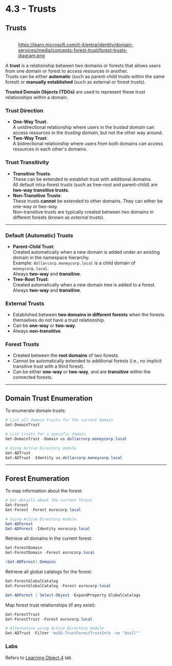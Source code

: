 # 4.3 - Trusts

## **Trusts**

<figure><img src="../../.gitbook/assets/image (125).png" alt=""><figcaption><p><a href="https://learn.microsoft.com/it-it/entra/identity/domain-services/media/concepts-forest-trust/forest-trusts-diagram.png">https://learn.microsoft.com/it-it/entra/identity/domain-services/media/concepts-forest-trust/forest-trusts-diagram.png</a></p></figcaption></figure>

A **trust** is a relationship between two domains or forests that allows users from one domain or forest to access resources in another.\
Trusts can be either **automatic** (such as parent-child trusts within the same forest) or **manually established** (such as external or forest trusts).

**Trusted Domain Objects (TDOs)** are used to represent these trust relationships within a domain.

### Trust Direction

* **One-Way Trust**:\
  A unidirectional relationship where users in the _trusted domain_ can access resources in the _trusting domain_, but not the other way around.
* **Two-Way Trust**:\
  A bidirectional relationship where users from both domains can access resources in each other's domains.

### Trust Transitivity

* **Transitive Trusts**:\
  These can be extended to establish trust with additional domains.\
  All default intra-forest trusts (such as tree-root and parent-child) are **two-way transitive trusts**.
* **Non-Transitive Trusts**:\
  These trusts **cannot** be extended to other domains. They can either be one-way or two-way.\
  Non-transitive trusts are typically created between two domains in different forests (known as _external trusts_).

***

### Default (Automatic) Trusts

* **Parent-Child Trust**:\
  Created automatically when a new domain is added under an existing domain in the namespace hierarchy.\
  Example: `dollarcorp.moneycorp.local` is a child domain of `moneycorp.local`.\
  Always **two-way** and **transitive**.
* **Tree-Root Trust**:\
  Created automatically when a new domain tree is added to a forest.\
  Always **two-way** and **transitive**.

### External Trusts

* Established between **two domains in different forests** when the forests themselves do not have a trust relationship.
* Can be **one-way** or **two-way**.
* Always **non-transitive**.

### Forest Trusts

* Created between the **root domains** of two forests.
* Cannot be automatically extended to additional forests (i.e., no implicit transitive trust with a third forest).
* Can be either **one-way** or **two-way**, and are **transitive** within the connected forests.

***

## Domain Trust Enumeration

To enumerate domain trusts:

```powershell
# List all domain trusts for the current domain
Get-DomainTrust

# List trusts for a specific domain
Get-DomainTrust -Domain us.dollarcorp.moneycorp.local

# Using Active Directory module
Get-ADTrust
Get-ADTrust -Identity us.dollarcorp.moneycorp.local
```

***

## Forest Enumeration

To map information about the forest:

```powershell
# Get details about the current forest
Get-Forest
Get-Forest -Forest eurocorp.local

# Using Active Directory module
Get-ADForest
Get-ADForest -Identity eurocorp.local
```

Retrieve all domains in the current forest:

```powershell
Get-ForestDomain
Get-ForestDomain -Forest eurocorp.local

(Get-ADForest).Domains
```

Retrieve all global catalogs for the forest:

```powershell
Get-ForestGlobalCatalog
Get-ForestGlobalCatalog -Forest eurocorp.local

Get-ADForest | Select-Object -ExpandProperty GlobalCatalogs
```

Map forest trust relationships (if any exist):

```powershell
Get-ForestTrust
Get-ForestTrust -Forest eurocorp.local

# Alternative using Active Directory module
Get-ADTrust -Filter 'msDS-TrustForestTrustInfo -ne "$null"'
```

### Labs

Refers to [Learning Object 4](../lab/4-learning-object-4.md) lab
